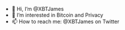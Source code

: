 - 👋 Hi, I’m @XBTJames
- 👀 I’m interested in Bitcoin and Privacy
- 📫 How to reach me: @XBTJames on Twitter

<!---
XBTJames/XBTJames is a ✨ special ✨ repository because its `README.md` (this file) appears on your GitHub profile.
You can click the Preview link to take a look at your changes.
--->
